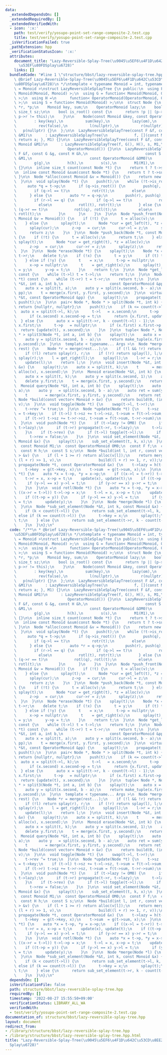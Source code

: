 ```yaml
---
data:
  _extendedDependsOn: []
  _extendedRequiredBy: []
  _extendedVerifiedWith:
  - icon: ':x:'
    path: test/verify/yosupo-point-set-range-composite-2.test.cpp
    title: test/verify/yosupo-point-set-range-composite-2.test.cpp
  _isVerificationFailed: true
  _pathExtension: hpp
  _verificationStatusIcon: ':x:'
  attributes:
    document_title: "Lazy-Reversible-Splay-Tree(\u9045\u5EF6\u4F1D\u642C\u53CD\u8EE2\
      \u53EF\u80FDSplay\u6728)"
    links: []
  bundledCode: "#line 1 \"structure/bbst/lazy-reversible-splay-tree.hpp\"\n/**\n *\
    \ @brief Lazy-Reversible-Splay-Tree(\u9045\u5EF6\u4F1D\u642C\u53CD\u8EE2\u53EF\
    \u80FDSplay\u6728)\n */\ntemplate < typename Monoid = int, typename OperatorMonoid\
    \ = Monoid >\nstruct LazyReversibleSplayTree {\n public:\n  using F = function<\
    \ Monoid(Monoid, Monoid) >;\n  using G = function< Monoid(Monoid, OperatorMonoid)\
    \ >;\n  using H =\n      function< OperatorMonoid(OperatorMonoid, OperatorMonoid)\
    \ >;\n  using S = function< Monoid(Monoid) >;\n\n  struct Node {\n    Node *l,\
    \ *r, *p;\n    Monoid key, sum;\n    OperatorMonoid lazy;\n    bool rev;\n   \
    \ size_t sz;\n\n    bool is_root() const {\n      return !p || (p->l != this &&\
    \ p->r != this);\n    }\n\n    Node(const Monoid &key, const OperatorMonoid &om)\n\
    \        : key(key),\n          sum(key),\n          lazy(om),\n          sz(1),\n\
    \          rev(false),\n          l(nullptr),\n          r(nullptr),\n       \
    \   p(nullptr) {}\n  };\n\n  LazyReversibleSplayTree(const F &f, const Monoid\
    \ &M1)\n      : LazyReversibleSplayTree(\n            f, [](const Monoid &a) {\
    \ return a; }, M1) {}\n\n  LazyReversibleSplayTree(const F &f, const S &s, const\
    \ Monoid &M1)\n      : LazyReversibleSplayTree(f, G(), H(), s, M1,\n         \
    \                       OperatorMonoid()) {}\n\n  LazyReversibleSplayTree(const\
    \ F &f, const G &g, const H &h,\n                          const S &s, const Monoid\
    \ &M1,\n                          const OperatorMonoid &OM0)\n      : f(f),\n\
    \        g(g),\n        h(h),\n        s(s),\n        M1(M1),\n        OM0(OM0)\
    \ {}\n\n  inline size_t count(const Node *t) {\n    return t ? t->sz : 0;\n  }\n\
    \n  inline const Monoid &sum(const Node *t) {\n    return t ? t->sum : M1;\n \
    \ }\n\n  Node *alloc(const Monoid &v = Monoid()) {\n    return new Node(v, OM0);\n\
    \  }\n\n  void splay(Node *t) {\n    push(t);\n    while (!t->is_root()) {\n \
    \     auto *q = t->p;\n      if (q->is_root()) {\n        push(q), push(t);\n\
    \        if (q->l == t)\n          rotr(t);\n        else\n          rotl(t);\n\
    \      } else {\n        auto *r = q->p;\n        push(r), push(q), push(t);\n\
    \        if (r->l == q) {\n          if (q->l == t)\n            rotr(q), rotr(t);\n\
    \          else\n            rotl(t), rotr(t);\n        } else {\n          if\
    \ (q->r == t)\n            rotl(q), rotl(t);\n          else\n            rotr(t),\
    \ rotl(t);\n        }\n      }\n    }\n  }\n\n  Node *push_front(Node *t, const\
    \ Monoid &v = Monoid()) {\n    if (!t) {\n      t = alloc(v);\n      return t;\n\
    \    } else {\n      splay(t);\n      Node *cur = get_left(t), *z = alloc(v);\n\
    \      splay(cur);\n      z->p   = cur;\n      cur->l = z;\n      splay(z);\n\
    \      return z;\n    }\n  }\n\n  Node *push_back(Node *t, const Monoid &v = Monoid())\
    \ {\n    if (!t) {\n      t = alloc(v);\n      return t;\n    } else {\n     \
    \ splay(t);\n      Node *cur = get_right(t), *z = alloc(v);\n      splay(cur);\n\
    \      z->p   = cur;\n      cur->r = z;\n      splay(z);\n      return z;\n  \
    \  }\n  }\n\n  Node *erase(Node *t) {\n    splay(t);\n    Node *x = t->l, *y =\
    \ t->r;\n    delete t;\n    if (!x) {\n      t = y;\n      if (t) t->p = nullptr;\n\
    \    } else if (!y) {\n      t    = x;\n      t->p = nullptr;\n    } else {\n\
    \      x->p = nullptr;\n      t    = get_right(x);\n      splay(t);\n      t->r\
    \ = y;\n      y->p = t;\n    }\n    return t;\n  }\n\n  Node *get_left(Node *t)\
    \ const {\n    while (t->l) t = t->l;\n    return t;\n  }\n\n  Node *get_right(Node\
    \ *t) const {\n    while (t->r) t = t->r;\n    return t;\n  }\n\n  void set_propagate(Node\
    \ *&t, int a, int b,\n                     const OperatorMonoid &pp) {\n    splay(t);\n\
    \    auto x = split(t, a);\n    auto y = split(x.second, b - a);\n    set_propagate(y.first,\
    \ pp);\n    t = merge(x.first, y.first, y.second);\n  }\n\n  virtual void set_propagate(Node\
    \ *&t, const OperatorMonoid &pp) {\n    splay(t);\n    propagate(t, pp);\n   \
    \ push(t);\n  }\n\n  pair< Node *, Node * > split(Node *t, int k) {\n    if (!t)\
    \ return {nullptr, nullptr};\n    push(t);\n    if (k <= count(t->l)) {\n    \
    \  auto x = split(t->l, k);\n      t->l   = x.second;\n      t->p   = nullptr;\n\
    \      if (x.second) x.second->p = t;\n      return {x.first, update(t)};\n  \
    \  } else {\n      auto x = split(t->r, k - count(t->l) - 1);\n      t->r   =\
    \ x.first;\n      t->p   = nullptr;\n      if (x.first) x.first->p = t;\n    \
    \  return {update(t), x.second};\n    }\n  }\n\n  tuple< Node *, Node *, Node\
    \ * > split3(Node *t, int a, int b) {\n    splay(t);\n    auto x = split(t, a);\n\
    \    auto y = split(x.second, b - a);\n    return make_tuple(x.first, y.first,\
    \ y.second);\n  }\n\n  template < typename... Args >\n  Node *merge(Node *l, Args...\
    \ rest) {\n    Node *r = merge(rest...);\n    if (!l && !r) return nullptr;\n\
    \    if (!l) return splay(r), r;\n    if (!r) return splay(l), l;\n    splay(l),\
    \ splay(r);\n    l = get_right(l);\n    splay(l);\n    l->r = r;\n    r->p = l;\n\
    \    update(l);\n    return l;\n  }\n\n  void insert(Node *&t, int k, const Monoid\
    \ &v) {\n    splay(t);\n    auto x = split(t, k);\n    t      = merge(x.first,\
    \ alloc(v), x.second);\n  }\n\n  Monoid erase(Node *&t, int k) {\n    splay(t);\n\
    \    auto x = split(t, k);\n    auto y = split(x.second, 1);\n    auto v = y.first->c;\n\
    \    delete y.first;\n    t = merge(x.first, y.second);\n    return v;\n  }\n\n\
    \  Monoid query(Node *&t, int a, int b) {\n    splay(t);\n    auto x   = split(t,\
    \ a);\n    auto y   = split(x.second, b - a);\n    auto ret = sum(y.first);\n\
    \    t        = merge(x.first, y.first, y.second);\n    return ret;\n  }\n\n \
    \ Node *build(const vector< Monoid > &v) {\n    return build(0, (int)v.size(),\
    \ v);\n  }\n\n  void toggle(Node *t) {\n    swap(t->l, t->r);\n    t->sum = s(t->sum);\n\
    \    t->rev ^= true;\n  }\n\n  Node *update(Node *t) {\n    t->sz  = 1;\n    t->sum\
    \ = t->key;\n    if (t->l) t->sz += t->l->sz, t->sum = f(t->l->sum, t->sum);\n\
    \    if (t->r) t->sz += t->r->sz, t->sum = f(t->sum, t->r->sum);\n    return t;\n\
    \  }\n\n  void push(Node *t) {\n    if (t->lazy != OM0) {\n      if (t->l) propagate(t->l,\
    \ t->lazy);\n      if (t->r) propagate(t->r, t->lazy);\n      t->lazy = OM0;\n\
    \    }\n    if (t->rev) {\n      if (t->l) toggle(t->l);\n      if (t->r) toggle(t->r);\n\
    \      t->rev = false;\n    }\n  }\n\n  void set_element(Node *&t, int k, const\
    \ Monoid &x) {\n    splay(t);\n    sub_set_element(t, k, x);\n  }\n\n private:\n\
    \  const Monoid M1;\n  const OperatorMonoid OM0;\n  const F f;\n  const G g;\n\
    \  const H h;\n  const S s;\n\n  Node *build(int l, int r, const vector< Monoid\
    \ > &v) {\n    if (l + 1 >= r) return alloc(v[l]);\n    return merge(build(l,\
    \ (l + r) >> 1, v),\n                 build((l + r) >> 1, r, v));\n  }\n\n  void\
    \ propagate(Node *t, const OperatorMonoid &x) {\n    t->lazy = h(t->lazy, x);\n\
    \    t->key  = g(t->key, x);\n    t->sum  = g(t->sum, x);\n  }\n\n  void rotr(Node\
    \ *t) {\n    auto *x = t->p, *y = x->p;\n    if ((x->l = t->r)) t->r->p = x;\n\
    \    t->r = x, x->p = t;\n    update(x), update(t);\n    if ((t->p = y)) {\n \
    \     if (y->l == x) y->l = t;\n      if (y->r == x) y->r = t;\n      update(y);\n\
    \    }\n  }\n\n  void rotl(Node *t) {\n    auto *x = t->p, *y = x->p;\n    if\
    \ ((x->r = t->l)) t->l->p = x;\n    t->l = x, x->p = t;\n    update(x), update(t);\n\
    \    if ((t->p = y)) {\n      if (y->l == x) y->l = t;\n      if (y->r == x) y->r\
    \ = t;\n      update(y);\n    }\n  }\n\n  Node *merge(Node *l) {\n    return l;\n\
    \  }\n\n  Node *sub_set_element(Node *&t, int k, const Monoid &x) {\n    push(t);\n\
    \    if (k < count(t->l)) {\n      return sub_set_element(t->l, k, x);\n    }\
    \ else if (k == count(t->l)) {\n      t->key = x;\n      splay(t);\n      return\
    \ t;\n    } else {\n      return sub_set_element(t->r, k - count(t->l) - 1, x);\n\
    \    }\n  }\n};\n"
  code: "/**\n * @brief Lazy-Reversible-Splay-Tree(\u9045\u5EF6\u4F1D\u642C\u53CD\u8EE2\
    \u53EF\u80FDSplay\u6728)\n */\ntemplate < typename Monoid = int, typename OperatorMonoid\
    \ = Monoid >\nstruct LazyReversibleSplayTree {\n public:\n  using F = function<\
    \ Monoid(Monoid, Monoid) >;\n  using G = function< Monoid(Monoid, OperatorMonoid)\
    \ >;\n  using H =\n      function< OperatorMonoid(OperatorMonoid, OperatorMonoid)\
    \ >;\n  using S = function< Monoid(Monoid) >;\n\n  struct Node {\n    Node *l,\
    \ *r, *p;\n    Monoid key, sum;\n    OperatorMonoid lazy;\n    bool rev;\n   \
    \ size_t sz;\n\n    bool is_root() const {\n      return !p || (p->l != this &&\
    \ p->r != this);\n    }\n\n    Node(const Monoid &key, const OperatorMonoid &om)\n\
    \        : key(key),\n          sum(key),\n          lazy(om),\n          sz(1),\n\
    \          rev(false),\n          l(nullptr),\n          r(nullptr),\n       \
    \   p(nullptr) {}\n  };\n\n  LazyReversibleSplayTree(const F &f, const Monoid\
    \ &M1)\n      : LazyReversibleSplayTree(\n            f, [](const Monoid &a) {\
    \ return a; }, M1) {}\n\n  LazyReversibleSplayTree(const F &f, const S &s, const\
    \ Monoid &M1)\n      : LazyReversibleSplayTree(f, G(), H(), s, M1,\n         \
    \                       OperatorMonoid()) {}\n\n  LazyReversibleSplayTree(const\
    \ F &f, const G &g, const H &h,\n                          const S &s, const Monoid\
    \ &M1,\n                          const OperatorMonoid &OM0)\n      : f(f),\n\
    \        g(g),\n        h(h),\n        s(s),\n        M1(M1),\n        OM0(OM0)\
    \ {}\n\n  inline size_t count(const Node *t) {\n    return t ? t->sz : 0;\n  }\n\
    \n  inline const Monoid &sum(const Node *t) {\n    return t ? t->sum : M1;\n \
    \ }\n\n  Node *alloc(const Monoid &v = Monoid()) {\n    return new Node(v, OM0);\n\
    \  }\n\n  void splay(Node *t) {\n    push(t);\n    while (!t->is_root()) {\n \
    \     auto *q = t->p;\n      if (q->is_root()) {\n        push(q), push(t);\n\
    \        if (q->l == t)\n          rotr(t);\n        else\n          rotl(t);\n\
    \      } else {\n        auto *r = q->p;\n        push(r), push(q), push(t);\n\
    \        if (r->l == q) {\n          if (q->l == t)\n            rotr(q), rotr(t);\n\
    \          else\n            rotl(t), rotr(t);\n        } else {\n          if\
    \ (q->r == t)\n            rotl(q), rotl(t);\n          else\n            rotr(t),\
    \ rotl(t);\n        }\n      }\n    }\n  }\n\n  Node *push_front(Node *t, const\
    \ Monoid &v = Monoid()) {\n    if (!t) {\n      t = alloc(v);\n      return t;\n\
    \    } else {\n      splay(t);\n      Node *cur = get_left(t), *z = alloc(v);\n\
    \      splay(cur);\n      z->p   = cur;\n      cur->l = z;\n      splay(z);\n\
    \      return z;\n    }\n  }\n\n  Node *push_back(Node *t, const Monoid &v = Monoid())\
    \ {\n    if (!t) {\n      t = alloc(v);\n      return t;\n    } else {\n     \
    \ splay(t);\n      Node *cur = get_right(t), *z = alloc(v);\n      splay(cur);\n\
    \      z->p   = cur;\n      cur->r = z;\n      splay(z);\n      return z;\n  \
    \  }\n  }\n\n  Node *erase(Node *t) {\n    splay(t);\n    Node *x = t->l, *y =\
    \ t->r;\n    delete t;\n    if (!x) {\n      t = y;\n      if (t) t->p = nullptr;\n\
    \    } else if (!y) {\n      t    = x;\n      t->p = nullptr;\n    } else {\n\
    \      x->p = nullptr;\n      t    = get_right(x);\n      splay(t);\n      t->r\
    \ = y;\n      y->p = t;\n    }\n    return t;\n  }\n\n  Node *get_left(Node *t)\
    \ const {\n    while (t->l) t = t->l;\n    return t;\n  }\n\n  Node *get_right(Node\
    \ *t) const {\n    while (t->r) t = t->r;\n    return t;\n  }\n\n  void set_propagate(Node\
    \ *&t, int a, int b,\n                     const OperatorMonoid &pp) {\n    splay(t);\n\
    \    auto x = split(t, a);\n    auto y = split(x.second, b - a);\n    set_propagate(y.first,\
    \ pp);\n    t = merge(x.first, y.first, y.second);\n  }\n\n  virtual void set_propagate(Node\
    \ *&t, const OperatorMonoid &pp) {\n    splay(t);\n    propagate(t, pp);\n   \
    \ push(t);\n  }\n\n  pair< Node *, Node * > split(Node *t, int k) {\n    if (!t)\
    \ return {nullptr, nullptr};\n    push(t);\n    if (k <= count(t->l)) {\n    \
    \  auto x = split(t->l, k);\n      t->l   = x.second;\n      t->p   = nullptr;\n\
    \      if (x.second) x.second->p = t;\n      return {x.first, update(t)};\n  \
    \  } else {\n      auto x = split(t->r, k - count(t->l) - 1);\n      t->r   =\
    \ x.first;\n      t->p   = nullptr;\n      if (x.first) x.first->p = t;\n    \
    \  return {update(t), x.second};\n    }\n  }\n\n  tuple< Node *, Node *, Node\
    \ * > split3(Node *t, int a, int b) {\n    splay(t);\n    auto x = split(t, a);\n\
    \    auto y = split(x.second, b - a);\n    return make_tuple(x.first, y.first,\
    \ y.second);\n  }\n\n  template < typename... Args >\n  Node *merge(Node *l, Args...\
    \ rest) {\n    Node *r = merge(rest...);\n    if (!l && !r) return nullptr;\n\
    \    if (!l) return splay(r), r;\n    if (!r) return splay(l), l;\n    splay(l),\
    \ splay(r);\n    l = get_right(l);\n    splay(l);\n    l->r = r;\n    r->p = l;\n\
    \    update(l);\n    return l;\n  }\n\n  void insert(Node *&t, int k, const Monoid\
    \ &v) {\n    splay(t);\n    auto x = split(t, k);\n    t      = merge(x.first,\
    \ alloc(v), x.second);\n  }\n\n  Monoid erase(Node *&t, int k) {\n    splay(t);\n\
    \    auto x = split(t, k);\n    auto y = split(x.second, 1);\n    auto v = y.first->c;\n\
    \    delete y.first;\n    t = merge(x.first, y.second);\n    return v;\n  }\n\n\
    \  Monoid query(Node *&t, int a, int b) {\n    splay(t);\n    auto x   = split(t,\
    \ a);\n    auto y   = split(x.second, b - a);\n    auto ret = sum(y.first);\n\
    \    t        = merge(x.first, y.first, y.second);\n    return ret;\n  }\n\n \
    \ Node *build(const vector< Monoid > &v) {\n    return build(0, (int)v.size(),\
    \ v);\n  }\n\n  void toggle(Node *t) {\n    swap(t->l, t->r);\n    t->sum = s(t->sum);\n\
    \    t->rev ^= true;\n  }\n\n  Node *update(Node *t) {\n    t->sz  = 1;\n    t->sum\
    \ = t->key;\n    if (t->l) t->sz += t->l->sz, t->sum = f(t->l->sum, t->sum);\n\
    \    if (t->r) t->sz += t->r->sz, t->sum = f(t->sum, t->r->sum);\n    return t;\n\
    \  }\n\n  void push(Node *t) {\n    if (t->lazy != OM0) {\n      if (t->l) propagate(t->l,\
    \ t->lazy);\n      if (t->r) propagate(t->r, t->lazy);\n      t->lazy = OM0;\n\
    \    }\n    if (t->rev) {\n      if (t->l) toggle(t->l);\n      if (t->r) toggle(t->r);\n\
    \      t->rev = false;\n    }\n  }\n\n  void set_element(Node *&t, int k, const\
    \ Monoid &x) {\n    splay(t);\n    sub_set_element(t, k, x);\n  }\n\n private:\n\
    \  const Monoid M1;\n  const OperatorMonoid OM0;\n  const F f;\n  const G g;\n\
    \  const H h;\n  const S s;\n\n  Node *build(int l, int r, const vector< Monoid\
    \ > &v) {\n    if (l + 1 >= r) return alloc(v[l]);\n    return merge(build(l,\
    \ (l + r) >> 1, v),\n                 build((l + r) >> 1, r, v));\n  }\n\n  void\
    \ propagate(Node *t, const OperatorMonoid &x) {\n    t->lazy = h(t->lazy, x);\n\
    \    t->key  = g(t->key, x);\n    t->sum  = g(t->sum, x);\n  }\n\n  void rotr(Node\
    \ *t) {\n    auto *x = t->p, *y = x->p;\n    if ((x->l = t->r)) t->r->p = x;\n\
    \    t->r = x, x->p = t;\n    update(x), update(t);\n    if ((t->p = y)) {\n \
    \     if (y->l == x) y->l = t;\n      if (y->r == x) y->r = t;\n      update(y);\n\
    \    }\n  }\n\n  void rotl(Node *t) {\n    auto *x = t->p, *y = x->p;\n    if\
    \ ((x->r = t->l)) t->l->p = x;\n    t->l = x, x->p = t;\n    update(x), update(t);\n\
    \    if ((t->p = y)) {\n      if (y->l == x) y->l = t;\n      if (y->r == x) y->r\
    \ = t;\n      update(y);\n    }\n  }\n\n  Node *merge(Node *l) {\n    return l;\n\
    \  }\n\n  Node *sub_set_element(Node *&t, int k, const Monoid &x) {\n    push(t);\n\
    \    if (k < count(t->l)) {\n      return sub_set_element(t->l, k, x);\n    }\
    \ else if (k == count(t->l)) {\n      t->key = x;\n      splay(t);\n      return\
    \ t;\n    } else {\n      return sub_set_element(t->r, k - count(t->l) - 1, x);\n\
    \    }\n  }\n};\n"
  dependsOn: []
  isVerificationFile: false
  path: structure/bbst/lazy-reversible-splay-tree.hpp
  requiredBy: []
  timestamp: '2022-08-27 15:55:50+09:00'
  verificationStatus: LIBRARY_ALL_WA
  verifiedWith:
  - test/verify/yosupo-point-set-range-composite-2.test.cpp
documentation_of: structure/bbst/lazy-reversible-splay-tree.hpp
layout: document
redirect_from:
- /library/structure/bbst/lazy-reversible-splay-tree.hpp
- /library/structure/bbst/lazy-reversible-splay-tree.hpp.html
title: "Lazy-Reversible-Splay-Tree(\u9045\u5EF6\u4F1D\u642C\u53CD\u8EE2\u53EF\u80FD\
  Splay\u6728)"
---
```


